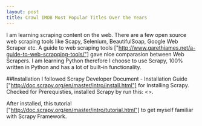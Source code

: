 ```yaml
---
layout: post
title: Crawl IMDB Most Popular Titles Over the Years
---
```


I am learning scraping content on the web. There are a few open source web scraping tools like Scapy, Selenium, BeautifulSoap, Google Web Scraper etc. A guide to web scraping tools ["http://www.garethjames.net/a-guide-to-web-scrapping-tools/"] gave nice comparasion between Web Scrapers. I am learning Python therefore I choose to use Scrapy, 100% written in Python and has a lot of built-in functionality.

##Installation
I followed Scrapy Developer Document - Installation Guide ["http://doc.scrapy.org/en/master/intro/install.html"] for Installing Scrapy. Checked for Prerequisties, installed Scrapy by run this: <<pip install scrapy >>.

After installed, this tutorial ["http://doc.scrapy.org/en/master/intro/tutorial.html"] to get myself familiar with Scrapy Framework. 







